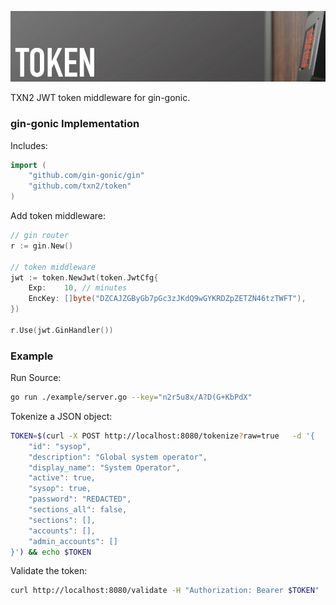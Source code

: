 ![token](https://raw.githubusercontent.com/txn2/token/master/mast.jpg)

TXN2 JWT token middleware for gin-gonic.


### gin-gonic Implementation

Includes:
```go
import (
	"github.com/gin-gonic/gin"
	"github.com/txn2/token"
)
```

Add token middleware:
```go
// gin router
r := gin.New()

// token middleware
jwt := token.NewJwt(token.JwtCfg{
    Exp:    10, // minutes
    EncKey: []byte("DZCAJZGByGb7pGc3zJKdQ9wGYKRDZpZETZN46tzTWFT"),
})

r.Use(jwt.GinHandler())
```

### Example

Run Source:
```bash
go run ./example/server.go --key="n2r5u8x/A?D(G+KbPdX"
```

Tokenize a JSON object:
```bash
TOKEN=$(curl -X POST http://localhost:8080/tokenize?raw=true   -d '{
    "id": "sysop",
    "description": "Global system operator",
    "display_name": "System Operator",
    "active": true,
    "sysop": true,
    "password": "REDACTED",
    "sections_all": false,
    "sections": [],
    "accounts": [],
    "admin_accounts": []
}') && echo $TOKEN
```

Validate the token:
```bash
curl http://localhost:8080/validate -H "Authorization: Bearer $TOKEN"
```